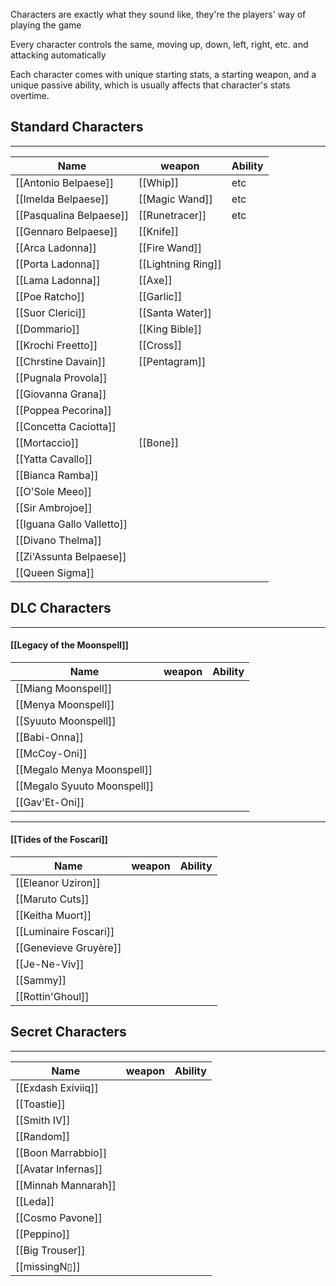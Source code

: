 Characters are exactly what they sound like, they're the players' way of playing the game

Every character controls the same, moving up, down, left, right, etc. and attacking automatically

Each character comes with unique starting stats, a starting weapon, and a unique passive ability, which is usually affects that character's stats overtime.

## Standard Characters
---
Name|weapon|Ability
-|-|-
[[Antonio Belpaese]]|[[Whip]]|etc
[[Imelda Belpaese]]|[[Magic Wand]]|etc
[[Pasqualina Belpaese]]|[[Runetracer]]|etc
[[Gennaro Belpaese]]|[[Knife]]
[[Arca Ladonna]]|[[Fire Wand]]
[[Porta Ladonna]]|[[Lightning Ring]]
[[Lama Ladonna]]|[[Axe]]
[[Poe Ratcho]]|[[Garlic]]
[[Suor Clerici]]|[[Santa Water]]
[[Dommario]]|[[King Bible]]
[[Krochi Freetto]]|[[Cross]]
[[Chrstine Davain]]|[[Pentagram]]
[[Pugnala Provola]]|
[[Giovanna Grana]]|
[[Poppea Pecorina]]|
[[Concetta Caciotta]]|
[[Mortaccio]]|[[Bone]]|
[[Yatta Cavallo]]|
[[Bianca Ramba]]|
[[O'Sole Meeo]]|
[[Sir Ambrojoe]]|
[[Iguana Gallo Valletto]]|
[[Divano Thelma]]|
[[Zi'Assunta Belpaese]]|
[[Queen Sigma]]|

## DLC Characters
---
#### [[Legacy of the Moonspell]]
Name|weapon|Ability
-|-|-
[[Miang Moonspell]]|
[[Menya Moonspell]]|
[[Syuuto Moonspell]]|
[[Babi-Onna]]|
[[McCoy-Oni]]|
[[Megalo Menya Moonspell]]|
[[Megalo Syuuto Moonspell]]|
[[Gav'Et-Oni]]|

---
#### [[Tides of the Foscari]]
Name|weapon|Ability
-|-|-
[[Eleanor Uziron]]|
[[Maruto Cuts]]|
[[Keitha Muort]]|
[[Luminaire Foscari]]|
[[Genevieve Gruyère]]|
[[Je-Ne-Viv]]|
[[Sammy]]|
[[Rottin'Ghoul]]|

## Secret Characters
---
Name|weapon|Ability
-|-|-
[[Exdash Exiviiq]]|
[[Toastie]]|
[[Smith IV]]|
[[Random]]|
[[Boon Marrabbio]]|
[[Avatar Infernas]]|
[[Minnah Mannarah]]|
[[Leda]]|
[[Cosmo Pavone]]|
[[Peppino]]|
[[Big Trouser]]|
[[missingN▯]]|
